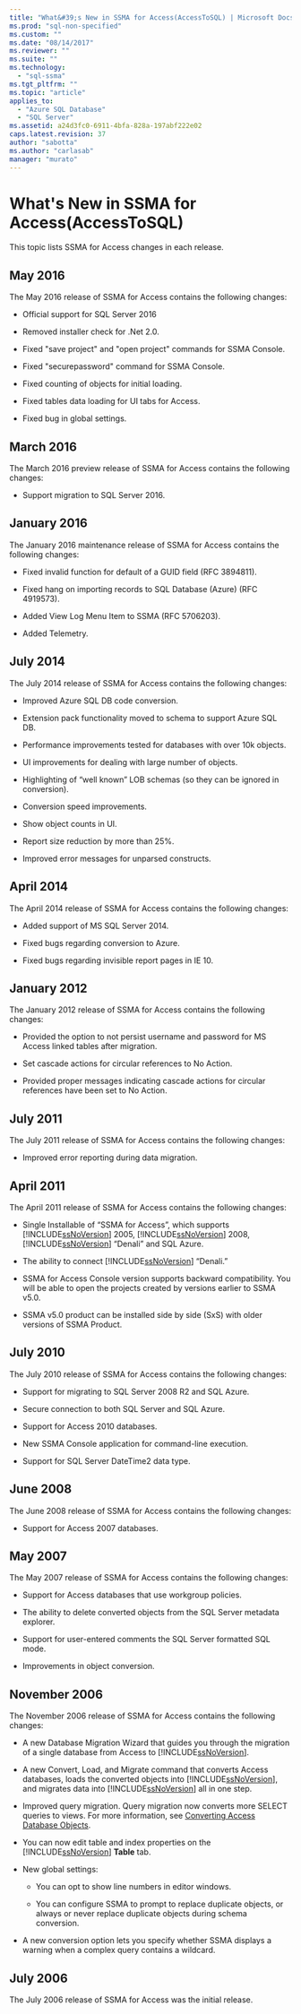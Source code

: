 ```yaml
---
title: "What&#39;s New in SSMA for Access(AccessToSQL) | Microsoft Docs"
ms.prod: "sql-non-specified"
ms.custom: ""
ms.date: "08/14/2017"
ms.reviewer: ""
ms.suite: ""
ms.technology: 
  - "sql-ssma"
ms.tgt_pltfrm: ""
ms.topic: "article"
applies_to: 
  - "Azure SQL Database"
  - "SQL Server"
ms.assetid: a24d3fc0-6911-4bfa-828a-197abf222e02
caps.latest.revision: 37
author: "sabotta"
ms.author: "carlasab"
manager: "murato"
---
```

# What&#39;s New in SSMA for Access(AccessToSQL)
This topic lists SSMA for Access changes in each release.  
  
## May 2016  
The May 2016  release of SSMA for Access contains  the following changes:  
  
-  Official support for SQL Server 2016

-  Removed installer check for .Net 2.0.

-  Fixed "save project" and "open project" commands for SSMA Console.
 
-  Fixed "securepassword" command for SSMA Console.
 
-  Fixed counting of objects for initial loading.
 
-  Fixed tables data loading for UI tabs for Access.

-  Fixed bug in global settings. 
   
## March 2016  
The March 2016 preview release of SSMA for Access contains  the following changes:  
  
-  Support migration to SQL Server 2016.  
   
## January 2016  
The January 2016 maintenance release of SSMA for Access contains the following changes:  
  
-  Fixed invalid function for default of a GUID field (RFC 3894811).  
  
-  Fixed hang on importing records to SQL Database (Azure) (RFC 4919573).  
  
-  Added View Log Menu Item to SSMA (RFC 5706203).  
  
-  Added Telemetry.  
  
## July 2014  
The July 2014 release of SSMA for Access contains the following changes:  
  
-   Improved Azure SQL DB code conversion.  
  
-   Extension pack functionality moved to schema to support Azure SQL DB.  
  
-   Performance improvements tested for databases with over 10k objects.  
  
-   UI improvements for dealing with large number of objects.  
  
-   Highlighting of “well known” LOB schemas (so they can be ignored in conversion).  
  
-   Conversion speed improvements.
  
-   Show object counts in UI.
  
-   Report size reduction by more than 25%.
  
-   Improved error messages for unparsed constructs.  
  
## April 2014  
The April 2014 release of SSMA for Access contains the following changes:  
  
-   Added support of MS SQL Server 2014.  
  
-   Fixed bugs regarding conversion to Azure.  
  
-   Fixed bugs regarding invisible report pages in IE 10.  
  
## January 2012  
The January 2012 release of SSMA for Access contains the following changes:  
  
-   Provided the option to not persist username and password for MS Access linked tables after migration.  
  
-   Set cascade actions for circular references to No Action.  
  
-   Provided proper messages indicating cascade actions for circular references have been set to No Action.  
  
## July 2011  
The July 2011 release of SSMA for Access contains the following changes:  
  
-   Improved error reporting during data migration.  
  
## April 2011  
The April 2011 release of SSMA for Access contains the following changes:  
  
-   Single Installable of “SSMA for Access”, which supports [!INCLUDE[ssNoVersion](../../includes/ssnoversion_md.md)] 2005, [!INCLUDE[ssNoVersion](../../includes/ssnoversion_md.md)] 2008, [!INCLUDE[ssNoVersion](../../includes/ssnoversion_md.md)] “Denali” and SQL Azure.  
  
-   The ability to connect [!INCLUDE[ssNoVersion](../../includes/ssnoversion_md.md)] “Denali.”  
  
-   SSMA for Access Console version supports backward compatibility. You will be able to open the projects created by versions earlier to SSMA v5.0.
  
-   SSMA v5.0 product can be installed side by side (SxS) with older versions of SSMA Product.  
  
## July 2010  
The July 2010 release of SSMA for Access contains the following changes:  
  
-   Support for migrating to SQL Server 2008 R2 and SQL Azure.
  
-   Secure connection to both SQL Server and SQL Azure.  
  
-   Support for Access 2010 databases.
  
-   New SSMA Console application for command-line execution.
  
-   Support for SQL Server DateTime2 data type.
  
## June 2008  
The June 2008 release of SSMA for Access contains the following changes:  
  
-   Support for Access 2007 databases.  
  
## May 2007  
The May 2007 release of SSMA for Access contains the following changes:  
  
-   Support for Access databases that use workgroup policies.  

-   The ability to delete converted objects from the SQL Server metadata explorer.  
  
-   Support for user-entered comments the SQL Server formatted SQL mode.  
  
-   Improvements in object conversion.  
  
## November 2006  
The November 2006 release of SSMA for Access contains the following changes:  
  
-   A new Database Migration Wizard that guides you through the migration of a single database from Access to [!INCLUDE[ssNoVersion](../../includes/ssnoversion_md.md)].  
  
-   A new Convert, Load, and Migrate command that converts Access databases, loads the converted objects into [!INCLUDE[ssNoVersion](../../includes/ssnoversion_md.md)], and migrates data into [!INCLUDE[ssNoVersion](../../includes/ssnoversion_md.md)] all in one step.  
  
-   Improved query migration. Query migration now converts more SELECT queries to views. For more information, see [Converting Access Database Objects](http://msdn.microsoft.com/en-us/e0ef67bf-80a6-4e6c-a82d-5d46e0623c6c).  
  
-   You can now edit table and index properties on the [!INCLUDE[ssNoVersion](../../includes/ssnoversion_md.md)] **Table** tab.  
  
-   New global settings:  
  
    -   You can opt to show line numbers in editor windows.  
  
    -   You can configure SSMA to prompt to replace duplicate objects, or always or never replace duplicate objects during schema conversion.  
  
-   A new conversion option lets you specify whether SSMA displays a warning when a complex query contains a wildcard.  
  
## July 2006  
The July 2006 release of SSMA for Access was the initial release.
  
